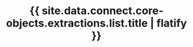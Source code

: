 ---
# -------------------------- #
#      ENDPOINT DETAILS      #
# -------------------------- #

product-type: "connect"
content-type: "api-endpoint"
endpoint: "extractions"
key: "list-last-extractions"
version: "4"


# -------------------------- #
#       METHOD DETAILS       #
# -------------------------- #

title: "{{ site.data.connect.core-objects.extractions.list.title | flatify }}"
method: "get"
short-url: |
  /v4/{stitch_client_id}/extractions
full-url: |
  {{ api.base-url }}{{ endpoint.short-url | flatify }}
short: "{{ site.data.connect.core-objects.extractions.list.short | flatify }}"
description: |
  {{ site.data.connect.core-objects.extractions.list.description | flatify }}


# ---------------------------- #
#  RATE LIMITING & PAGINATION  #
# ---------------------------- #

# The resource type, applicable to rate limits.
# Info about this resource/rate limit type lives in: _data/connect/rate-limits
rate-limit-type: "jobs"

# The number of records returned for each page of results
pagination: "100"

# How results are ordered in the response
order-by: "source_id"
sort-type: "Ascending (0-9)"


# -------------------------- #
#       METHOD ARGUMENTS     #
# -------------------------- #

arguments:
  - name: "stitch_client_id"
    required: true
    type: "path parameter"
    description: |
      A path parameter corresponding to the unique ID of a Stitch account.

      **Note**: The client ID must be associated with the provided access token.
    example-value: |
      116078

  - name: "page"
    required: false
    type: "path parameter"
    description: |
      A path parameter corresponding to the page of results to retrieve, adhering to the format `?page={page_number}`, where `{page_number}` is the number of the page to retrieve.

      Each results set, or page, can contain up to 100 extraction job records. This parameter is only required if you want to retrieve additional pages beyond the first 100 extraction job records. By default, a request to `{{ endpoint.short-url | flatify }}` is equivalent to a request for page `1` using this parameter.

      If an account contains more than 100 extraction job records, the response will include data about subsequent pages that can be used to retrieve them. Refer to the **Requests** tab for an example.

      Refer to the [Pagination section]({{ site.data.connect.api.pagination }}) for more info on paginating through lists.
    example-value: |
      2


# -------------------------- #
#           RETURNS          #
# -------------------------- #

returns: |
  If successful, the API will return a status of <code class="api success">200 OK</code> and the following properties:

response-attributes:
  - name: "data"
    type: "array"
    description: |
      An array of [Extraction objects]({{ site.data.connect.core-objects.extractions.object }}), one for each source that has had a completed extraction job in the past 60 days.

      **Note**: Extraction objects are returned in ascending order by `source_id`.

  - name: "page"
    type: "integer"
    description: |
      The number of the current page of results. Each page of results can contain up to 100 extraction job records.
    example-value: |
      1

  - name: "total"
    type: "integer"
    description: |
      The total number of extraction job records in the result set.
    example-value: |
      5

  - name: "links"
    type: "object"
    description: |
      An object containing links to the next and previous pages of results.

      **Note**: This object will be empty if the result set contains less than 101 extraction job records, or `total < 101`.
    subattributes:
      - name: "next"
        type: "string"
        description: |
          A URL leading to the next paginated set of extraction job results. Use a subsequent `GET` request to this URL to retrieve the results for this page.

          Refer to the **Requests** tab for an example.
        example-value: |
          /v4/116078/extractions?page=3

      - name: "previous"
        type: "string"
        description: |
          A URL leading to the previous paginated set of extraction job results. Use a subsequent `GET` request to this URL to retrieve the results for this page.

          Refer to the **Requests** tab for an example.
        example-value: |
          /v4/116078/extractions?page=1


# ------------------------------ #
#   EXAMPLE REQUEST & RESPONSES  #
# ------------------------------ #

examples:
  - type: "Request"
    subexamples:
    - title: "Retrieving the first page of results"
      request-url: |
        {% assign right-bracket = "}" %}{{ endpoint.short-url | flatify | replace: "{client_id","116078" | remove: right-bracket | strip_newlines }}
      header: "{{ site.data.connect.request-headers.get.without-body | flatify }}"

    - title: "Retrieving the second page of results"
      request-url: |
        {% assign right-bracket = "}" %}{{ endpoint.short-url | flatify | replace: "{client_id","116078" | remove: right-bracket | append: "?page=2" | strip_newlines }}
      header: "{{ site.data.connect.request-headers.get.without-body | flatify }}"

  - type: "Response"
    language: "json"
    subexamples:
      - title: "Result set with less than 100 extraction records"
        code: |
          {
            "data": [
              {
                "target_exit_status": null,
                "job_name": "116078.123241.sync.43b3c535-b208-11ea-94a1-02cbbd504f7d",
                "start_time": "2020-06-19T08:38:35Z",
                "stitch_client_id": 116078,
                "tap_exit_status": null,
                "source_type": "tap-toggl",
                "target_description": "Terminated",
                "discovery_exit_status": null,
                "discovery_description": "Terminated",
                "tap_description": "Terminated",
                "completion_time": "2020-06-19T14:38:35Z",
                "source_id": 123241
              },
              {
                "target_exit_status": null,
                "job_name": "116078.123246.sync.9c6672c4-8a4c-11ea-840a-12021e29a739",
                "start_time": "2020-04-29T19:07:03Z",
                "stitch_client_id": 116078,
                "tap_exit_status": null,
                "source_type": "tap-toggl",
                "target_description": "Terminated",
                "discovery_exit_status": null,
                "discovery_description": "Terminated",
                "tap_description": "Terminated",
                "completion_time": "2020-04-30T01:07:03Z",
                "source_id": 123246
              }
            ],
            "page": 1,
            "total": 2,
            "links": {}
          }

      - title: "Result set with more than 100 extraction records"
        code: |
          {
            "data": [
              {
                "target_exit_status": null,
                "job_name": "116078.123241.sync.43b3c535-b208-11ea-94a1-02cbbd504f7d",
                "start_time": "2020-06-19T08:38:35Z",
                "stitch_client_id": 116078,
                "tap_exit_status": null,
                "source_type": "tap-toggl",
                "target_description": "Terminated",
                "discovery_exit_status": null,
                "discovery_description": "Terminated",
                "tap_description": "Terminated",
                "completion_time": "2020-06-19T14:38:35Z",
                "source_id": 123241
              },
              {
                "target_exit_status": null,
                "job_name": "116078.123246.sync.9c6672c4-8a4c-11ea-840a-12021e29a739",
                "start_time": "2020-04-29T19:07:03Z",
                "stitch_client_id": 116078,
                "tap_exit_status": null,
                "source_type": "tap-toggl",
                "target_description": "Terminated",
                "discovery_exit_status": null,
                "discovery_description": "Terminated",
                "tap_description": "Terminated",
                "completion_time": "2020-04-30T01:07:03Z",
                "source_id": 123246
              },
              {
                "target_exit_status": 0,
                "job_name": "116078.228068.sync.2ca63ab0-8a4e-11ea-840a-12021e29a739",
                "start_time": "2020-04-29T19:18:14Z",
                "stitch_client_id": 116078,
                "tap_exit_status": 1,
                "source_type": "tap-shopify",
                "target_description": null,
                "discovery_exit_status": 0,
                "discovery_description": null,
                "tap_description": "Response(code=401, body=\"b'{\"errors\":\"[API] Invalid API key or access token (unrecognized login or wrong password)\"}'\", headers={'X-Content-Type-Options': 'nosniff', 'CF-RAY': '58bb5e36f82eea86-IAD', 'X-ShopId': '4007166025', 'Content-Security-Policy': \"default-src 'self' data: blob: 'unsafe-inline' 'unsafe-eval' https://* shopify-pos://*; block-all-mixed-content; child-src 'self' https://* shopify-pos://*; connect-src 'self' wss://* https://*; frame-ancestors 'none'; img-src 'self' data: blob: https:; script-src https://cdn.shopify.com https://cdn.shopify.cn https://checkout.shopifycs.com https://js-agent.newrelic.com https://bam.nr-data.net https://api.stripe.com https://mpsnare.iesnare.com https://appcenter.intuit.com https://www.paypal.com https://js.braintreegateway.com https://c.paypal.com https://maps.googleapis.com https://www.google-analytics.com https://v.shopify.com https://widget.intercom.io https://js.intercomcdn.com 'self' 'unsafe-inline' 'unsafe-eval'; upgrade-insecure-requests; report-uri /csp",
                "completion_time": "2020-04-29T19:18:17Z",
                "source_id": 228068
              },
              {
                "target_exit_status": 0,
                "job_name": "116078.233312.sync.e4d8eae5-b23e-11ea-94a1-02cbbd504f7d",
                "start_time": "2020-06-19T15:09:38Z",
                "stitch_client_id": 116078,
                "tap_exit_status": 0,
                "source_type": "tap-recurly",
                "target_description": null,
                "discovery_exit_status": 0,
                "discovery_description": null,
                "tap_description": null,
                "completion_time": "2020-06-19T15:09:43Z",
                "source_id": 233312
              },
              {
                "target_exit_status": 0,
                "job_name": "116078.244788.sync.2deb271f-b23b-11ea-894c-0ee2efcbf789",
                "start_time": "2020-06-19T14:43:03Z",
                "stitch_client_id": 116078,
                "tap_exit_status": 1,
                "source_type": "tap-recurly",
                "target_description": null,
                "discovery_exit_status": 0,
                "discovery_description": null,
                "tap_description": "Response returned http error code 401\n401 Client Error: Unauthorized for url: https://partner-api.recurly.com/sites/subdomain-stitchdata/accounts?limit=200&sort=updated_at&begin_time=2019-04-29T00%3A00%3A00Z&order=asc",
                "completion_time": "2020-06-19T14:43:08Z",
                "source_id": 244788
              },
              [...]
            ],
            "page": 1,
            "total": 102,
            "links": {
              "next": "/v4/116078/extractions?page=2"
            }
          }

  - type: "Errors"
    # Included only if there are errors for the endpoint
    # The errors live in: _data/connect/response-codes.yml
---